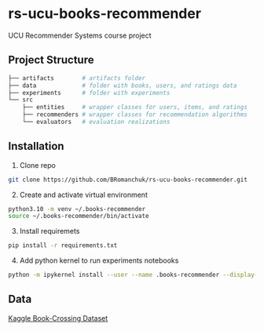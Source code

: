 # rs-ucu-books-recommender
UCU Recommender Systems course project


## Project Structure
```bash
├── artifacts        # artifacts folder
├── data             # folder with books, users, and ratings data
├── experiments      # folder with experiments
└── src
    ├── entities     # wrapper classes for users, items, and ratings
    ├── recommenders # wrapper classes for recommendation algorithms
    └── evaluators   # evaluation realizations
```


## Installation

1. Clone repo
```bash
git clone https://github.com/BRomanchuk/rs-ucu-books-recommender.git
```
2. Create and activate virtual environment
```bash
python3.10 -m venv ~/.books-recommender
source ~/.books-recommender/bin/activate
```
3. Install requiremets
```bash
pip install -r requirements.txt
``` 

4. Add python kernel to run experiments notebooks
```bash
python -m ipykernel install --user --name .books-recommender --display-name ".books-recommender"
```

## Data
[Kaggle Book-Crossing Dataset](https://www.kaggle.com/datasets/somnambwl/bookcrossing-dataset)